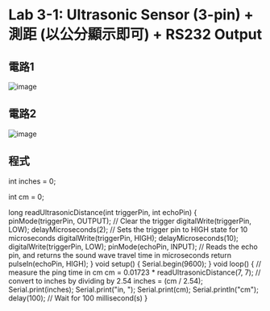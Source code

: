 # Lab 3-1: Ultrasonic Sensor (3-pin) + 測距 (以公分顯示即可) + RS232 Output 

## 電路1

![image](https://user-images.githubusercontent.com/89304181/133913221-77a7c9d6-9ef5-4056-aa3f-6409a1e9f733.png)

## 電路2
![image](https://user-images.githubusercontent.com/89304181/133913257-cc38b4e2-931c-4440-805e-fca13301b876.png)



## 程式

int inches = 0;

int cm = 0;

long readUltrasonicDistance(int triggerPin, int echoPin)
{
  pinMode(triggerPin, OUTPUT);  // Clear the trigger
  digitalWrite(triggerPin, LOW);
  delayMicroseconds(2);
  // Sets the trigger pin to HIGH state for 10 microseconds
  digitalWrite(triggerPin, HIGH);
  delayMicroseconds(10);
  digitalWrite(triggerPin, LOW);
  pinMode(echoPin, INPUT);
  // Reads the echo pin, and returns the sound wave travel time in microseconds
  return pulseIn(echoPin, HIGH);
}
void setup()
{
  Serial.begin(9600);
}
void loop()
{
  // measure the ping time in cm
  cm = 0.01723 * readUltrasonicDistance(7, 7);
  // convert to inches by dividing by 2.54
  inches = (cm / 2.54);
  Serial.print(inches);
  Serial.print("in, ");
  Serial.print(cm);
  Serial.println("cm");
  delay(100); // Wait for 100 millisecond(s)
}
